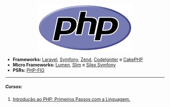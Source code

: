 <p align="center">
  <a href="https://www.php.net/">
    <img src="https://github.com/lucasrmagalhaes/learning-php/blob/main/php.png" alt="DIO" width=300 height=150>
  </a>
</p>

<ul>
  <li><strong>Frameworks: </strong><a href="https://laravel.com/">Laravel</a>, <a href="https://symfony.com/">Symfony</a>, <a href="https://framework.zend.com/">Zend</a>, <a href="https://www.codeigniter.com/">CodeIgniter</a> e <a href="https://cakephp.org/">CakePHP</a></li> 
  <li><strong>Micro Frameworks: </strong><a href="https://lumen.laravel.com/">Lumen</a>, <a href="https://www.slimframework.com/">Slim</a> e <a href="https://silex.symfony.com/">Silex Symfony</a></li>
  <li><strong>PSRs: </strong><a href="https://www.php-fig.org/">PHP-FIG</a></li>
</ul>

<hr />

<h5 align="left">Cursos:</h5>

<ol>
  <li><a href="https://github.com/lucasrmagalhaes/learning-php/blob/main/php-primeiros-passos/README.md">Introdução ao PHP: Primeiros Passos com a Linguagem.</a></li>
</ol>
